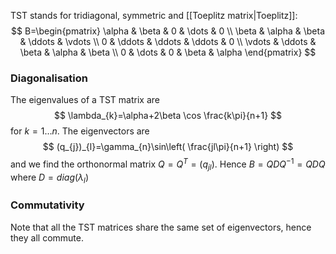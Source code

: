 TST stands for tridiagonal, symmetric and [[Toeplitz matrix|Toeplitz]]:
$$
B=\begin{pmatrix}
\alpha  & \beta & 0 & \dots & 0 \\
\beta & \alpha & \beta & \ddots & \vdots \\
0  & \ddots & \ddots & \ddots & 0 \\
\vdots & \ddots & \beta & \alpha & \beta \\
0 & \dots & 0 & \beta & \alpha
\end{pmatrix}
$$
### Diagonalisation
The eigenvalues of a TST matrix are 
$$
\lambda_{k}=\alpha+2\beta \cos \frac{k\pi}{n+1}
$$
for $k=1\dots n$. 
The eigenvectors are 
$$
(q_{j})_{l}=\gamma_{n}\sin\left( \frac{jl\pi}{n+1} \right)
$$
and we find the orthonormal matrix $Q=Q^T=(q_{jl})$. 
Hence $B=QDQ^{-1}=QDQ$ where $D=diag(\lambda_{l})$

### Commutativity
Note that all the TST matrices share the same set of eigenvectors, 
hence they all commute.